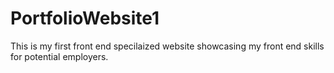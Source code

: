# PortfolioWebsite1
This is my first front end specilaized website showcasing my front end skills for potential employers.
